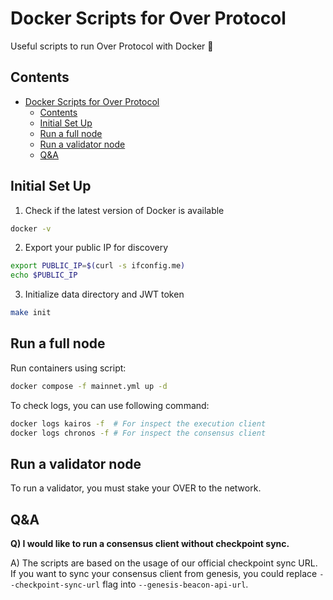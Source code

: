 # Docker Scripts for Over Protocol

Useful scripts to run Over Protocol with Docker 🐳

## Contents
- [Docker Scripts for Over Protocol](#docker-scripts-for-over-protocol)
  - [Contents](#contents)
  - [Initial Set Up](#initial-set-up)
  - [Run a full node](#run-a-full-node)
  - [Run a validator node](#run-a-validator-node)
  - [Q\&A](#qa)

## Initial Set Up

1. Check if the latest version of Docker is available
  
```bash
docker -v
```

2. Export your public IP for discovery

```bash
export PUBLIC_IP=$(curl -s ifconfig.me)
echo $PUBLIC_IP
```

3. Initialize data directory and JWT token

```bash
make init
```

## Run a full node

Run containers using script:

```bash
docker compose -f mainnet.yml up -d
```

To check logs, you can use following command:

```bash
docker logs kairos -f  # For inspect the execution client
docker logs chronos -f # For inspect the consensus client
```

## Run a validator node

To run a validator, you must stake your OVER to the network.

## Q&A

**Q) I would like to run a consensus client without checkpoint sync.**

A) The scripts are based on the usage of our official checkpoint sync URL. If you want to sync your consensus client from genesis,
you could replace `--checkpoint-sync-url` flag into `--genesis-beacon-api-url`.